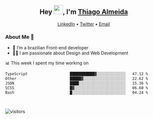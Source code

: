 

<h2 align="center">Hey <img src="https://github.com/TheDudeThatCode/TheDudeThatCode/blob/master/Assets/Hi.gif" width="29">, I'm <a href="https://www.linkedin.com/in/thiago-almeida-69785569/">Thiago Almeida</a></h2>
<p align="center">
  <a href="https://www.linkedin.com/in/thiago-almeida-69785569/">LinkedIn</a> •
  <a href="https://twitter.com/thiagoloal">Twitter</a> •
  <a href="mailto:thiagoloal@gmail.com">Email</a>
</p>

### About Me 🚀
- 🌱  I’m a brazilian Front-end developer</br>
- 👨‍💻  I am passionate about Design and Web Development</br>

<!-- ![Thiago Almeida github stats](https://github-readme-stats.vercel.app/api?username=thiagoloal&show_icons=true&hide_border=true)&nbsp;&nbsp; -->

📊 This week I spent my time working on
<!--START_SECTION:waka-->

```txt
TypeScript                   ███████████▓░░░░░░░░░░░░░   47.12 %
Other                        █████▓░░░░░░░░░░░░░░░░░░░   22.62 %
JSON                         ████░░░░░░░░░░░░░░░░░░░░░   15.36 %
SCSS                         █▓░░░░░░░░░░░░░░░░░░░░░░░   06.60 %
Bash                         █░░░░░░░░░░░░░░░░░░░░░░░░   04.24 %
```

<!--END_SECTION:waka-->

<br />

![visitors](https://visitor-badge.laobi.icu/badge?page_id=thiagoloal.thiagoloal)
